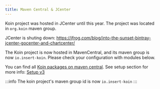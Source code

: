 ```yaml
---
title: Maven Central & JCenter
---
```


Koin project was hosted in JCenter until this year. The project was located in `org.koin` maven group. 

JCenter is shuting down: https://jfrog.com/blog/into-the-sunset-bintray-jcenter-gocenter-and-chartcenter/

The Koin project is now hosted in MavenCentral, and its maven group  is now `io.insert-koin`. Please check your configuration with modules below.

You can find all [Koin packages on maven central](https://search.maven.org/search?q=io.insert-koin). See setup section for more info: [Setup v3](/docs/setup/v3)

:::info
 The koin project's maven group id is now `io.insert-koin`
:::

